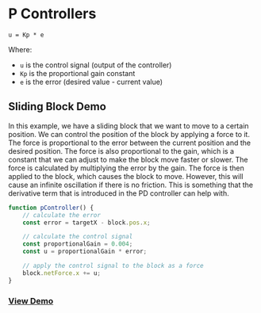 # P Controllers
```
u = Kp * e
```
Where:
- `u` is the control signal (output of the controller)
- `Kp` is the proportional gain constant
- `e` is the error (desired value - current value)

## Sliding Block Demo
In this example, we have a sliding block that we want to move to a certain position. We can control the position of the block by applying a force to it. The force is proportional to the error between the current position and the desired position. The force is also proportional to the gain, which is a constant that we can adjust to make the block move faster or slower. The force is calculated by multiplying the error by the gain. The force is then applied to the block, which causes the block to move. However, this will cause an infinite oscillation if 
there is no friction. This is something that the derivative term that is introduced in the PD controller can help with. 

```javascript
function pController() {
    // calculate the error
    const error = targetX - block.pos.x;

    // calculate the control signal
    const proportionalGain = 0.004;
    const u = proportionalGain * error;

    // apply the control signal to the block as a force
    block.netForce.x += u;
}
```

### [View Demo](./Sliding-Block.html)
